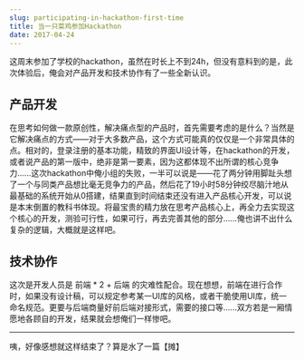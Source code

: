 ```yaml
---
slug: participating-in-hackathon-first-time
title: 当一只菜鸡参加Hackathon
date: 2017-04-24
---
```


这周末参加了学校的hackathon，虽然在时长上不到24h，但没有意料到的是，此次体验后，俺会对产品开发和技术协作有了一些全新认识。

## 产品开发

在思考如何做一款原创性，解决痛点型的产品时，首先需要考虑的是什么？当然是它解决痛点的方式——对于大多数产品，这个方式可能真的仅仅是一个非常具体的点。相对的，登录注册的基本功能，精致的界面UI设计等，在hackathon的开发，或者说产品的第一版中，绝非是第一要素，因为这都体现不出所谓的核心竞争力......这次hackathon中俺小组的失败，一半可以说是——花了两分钟用脚趾头想了一个与同类产品想比毫无竞争力的产品，然后花了19小时58分钟绞尽脑汁地从最基础的系统开始从0搭建，结果直到时间结束还没有进入产品核心开发，可以说是本末倒置的教科书体现。将最宝贵的精力放在思考产品核心上，再全力去实现这个核心的开发，测验可行性，如果可行，再去完善其他的部分......俺也讲不出什么复杂的逻辑，大概就是这样吧。

## 技术协作

这次是开发人员是 前端 * 2 + 后端 的灾难性配合。现在想想，前端在进行合作时，如果没有设计稿，可以规定参考某一UI库的风格，或者干脆使用UI库，统一命名规范。更要与后端商量好前后端对接形式，需要的接口等......双方若是一厢情愿地各顾自的开发，结果就会想俺们一样惨吧。

------

咦，好像感想就这样结束了？算是水了一篇【摊】

